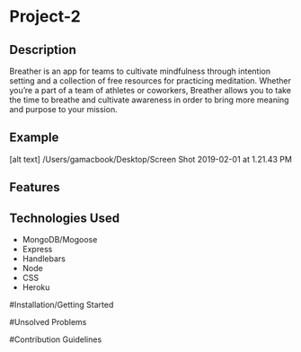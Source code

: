 # Project-2
## Description
Breather is an app for teams to cultivate mindfulness through intention setting and a collection of free resources for practicing meditation. Whether you’re a part of a team of athletes or coworkers, Breather allows you to take the time to breathe and cultivate awareness in order to bring more meaning and purpose to your mission.

## Example
[alt text] /Users/gamacbook/Desktop/Screen Shot 2019-02-01 at 1.21.43 PM
 

## Features


## Technologies Used
* MongoDB/Mogoose
* Express
* Handlebars
* Node
* CSS
* Heroku

#Installation/Getting Started

#Unsolved Problems

#Contribution Guidelines 
